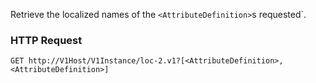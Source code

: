 Retrieve the localized names of the `<AttributeDefinition>`s requested`.

### HTTP Request

`GET http://V1Host/V1Instance/loc-2.v1?[<AttributeDefinition>,<AttributeDefinition>]`